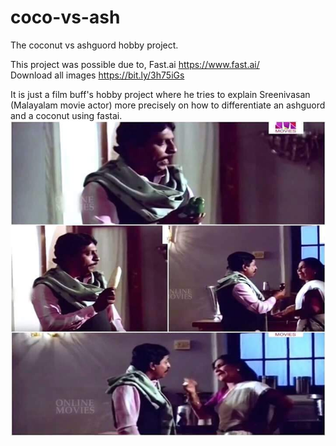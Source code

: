 # coco-vs-ash
The coconut vs ashguord hobby project.  

This project was possible due to,
Fast.ai https://www.fast.ai/  
Download all images https://bit.ly/3h75iGs  

It is just a film buff's hobby project where he tries to explain Sreenivasan (Malayalam movie actor) more precisely on how to differentiate an ashguord and a coconut using fastai.  
![Ithu thenga alla](https://github.com/AjayanN/coco-vs-ash/blob/master/chitram-sreenivasan-zpybi%5Bwww.malayalamplainmemes.download%5D.jpg)

